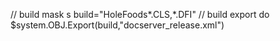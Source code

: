// build mask 
s build="HoleFoods*.CLS,*.DFI" 
// build export 
do $system.OBJ.Export(build,"docserver_release.xml")
